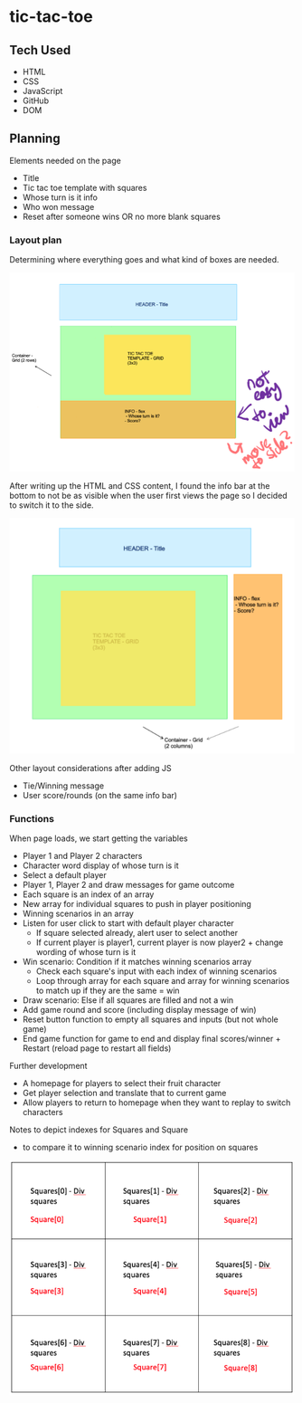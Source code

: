 # tic-tac-toe

## Tech Used

-   HTML
-   CSS
-   JavaScript
-   GitHub
-   DOM

## Planning

Elements needed on the page

-   Title
-   Tic tac toe template with squares
-   Whose turn is it info
-   Who won message
-   Reset after someone wins OR no more blank squares

### Layout plan

Determining where everything goes and what kind of boxes are needed.

![Plan 1](https://github.com/elywelly/tic-tac-toe/blob/main/Images/plan1.PNG)

After writing up the HTML and CSS content, I found the info bar at the bottom to not be as visible when the user first views the page so I decided to switch it to the side.

![Plan 2](https://github.com/elywelly/tic-tac-toe/blob/main/Images/plan2.PNG)

Other layout considerations after adding JS

-   Tie/Winning message
-   User score/rounds (on the same info bar)

### Functions

When page loads, we start getting the variables

-   Player 1 and Player 2 characters
-   Character word display of whose turn is it
-   Select a default player
-   Player 1, Player 2 and draw messages for game outcome
-   Each square is an index of an array
-   New array for individual squares to push in player positioning
-   Winning scenarios in an array
-   Listen for user click to start with default player character
    -   If square selected already, alert user to select another
    -   If current player is player1, current player is now player2 + change wording of whose turn is it
-   Win scenario: Condition if it matches winning scenarios array
    -   Check each square's input with each index of winning scenarios
    -   Loop through array for each square and array for winning scenarios to match up if they are the same = win
-   Draw scenario: Else if all squares are filled and not a win
-   Add game round and score (including display message of win)
-   Reset button function to empty all squares and inputs (but not whole game)
-   End game function for game to end and display final scores/winner + Restart (reload page to restart all fields)

Further development

-   A homepage for players to select their fruit character
-   Get player selection and translate that to current game
-   Allow players to return to homepage when they want to replay to switch characters

Notes to depict indexes for Squares and Square

-   to compare it to winning scenario index for position on squares

![index reference](https://github.com/elywelly/tic-tac-toe/blob/main/Images/square-sqaures-index-ref.png)
